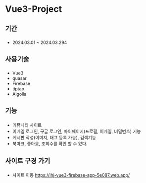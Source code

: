 <h1>Vue3-Project</h1>
<h2>기간</h2>

### 
- 2024.03.01 ~ 2024.03.294

<h2>사용기술</h2>

###
- Vue3
- quasar
- Firebase
- tiptap
- Algolia

<h2>기능</h2>

### 
- 커뮤니티 사이트 
- 이메일 로그인, 구글 로그인, 마이페이지(프로필, 이메일, 비밀번호) 기능 
- 게시판 작성(이미지, 태그 등록 가능), 검색기능 
- 북마크, 좋아요, 조회수를 확인 할 수 있다.

<h2>사이트 구경 가기</h2>

###
- 사이트 이동<href >
https://ihj-vue3-firebase-app-5e087.web.app/
